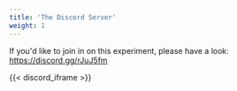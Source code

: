 ```yaml
---
title: 'The Discord Server'
weight: 1
---
```


If you'd like to join in on this experiment, please have a look: https://discord.gg/rJuJ5fm

{{< discord_iframe >}}
